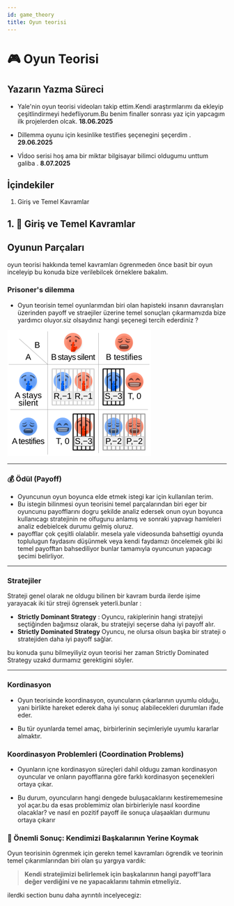 ```yaml
---
id: game_theory
title: Oyun teorisi
---
```



# 🎮 Oyun Teorisi 


## Yazarın Yazma Süreci 
- Yale'nin oyun teorisi videoları takip ettim.Kendi araştırmlarımı da ekleyip çeşitlindirmeyi hedefliyorum.Bu benim finaller sonrası yaz için yapcagım ilk projelerden olcak. 
**18.06.2025**

- Dillemma oyunu için kesinlike testifies şeçenegini şeçerdim .
**29.06.2025**

- Vİdoo serisi hoş ama bir miktar bilgisayar bilimci oldugumu unttum galiba .
**8.07.2025**


## İçindekiler

1. Giriş ve Temel Kavramlar




## 1. 🧩 Giriş ve Temel Kavramlar

## Oyunun Parçaları

oyun teorisi hakkında temel kavramları ögrenmeden önce basit bir oyun inceleyip bu konuda bize verilebilcek örneklere bakalım.

### Prisoner's dilemma

- Oyun teorisin temel oyunlarımdan biri olan hapisteki insanın davranışları üzerinden payoff ve straejiler üzerine temel sonuçları çıkarmamızda bize yardımcı oluyor.siz olsaydınız hangi şeçenegi tercih ederdiniz ?


![prisonenner görseli](Prisoners.png)

---

### 💰 Ödül (Payoff)

-  Oyuncunun oyun boyunca elde etmek istegi kar için kullanılan terim.
-  Bu istegin bilinmesi oyun teorisini temel parçalarından biri eger bir oyuncunu payofflarını dogru şekilde analiz edersek onun oyun boyunca kullanıcagı stratejinin ne olfugunu anlamış ve sonraki yapvagı hamleleri analiz edebielcek durumu gelmiş oluruz.
- payofflar çok çeşitli olalablir. mesela yale videosunda bahsettigi oyunda toplulugun faydasını düşünmek veya kendi faydamızı öncelemek gibi iki temel payofftan bahsediliyor bunlar tamamıyla oyuncunun yapacagı şecimi belirliyor.

---

### Stratejiler

Strateji genel olarak ne oldugu bilinen bir kavram burda ilerde işime yarayacak iki tür streji ögrensek yeterli.bunlar :

- **Strictly Dominant Strategy** : Oyuncu, rakiplerinin hangi stratejiyi seçtiğinden bağımsız olarak, bu stratejiyi seçerse daha iyi payoff alır.
- **Strictly Dominated Strategy** Oyuncu, ne olursa olsun başka bir strateji o stratejiden daha iyi payoff sağlar.

bu konuda şunu bilmeyiliyiz oyun teorisi her zaman Strictly Dominated Strategy uzakd durmamız gerektigini söyler.

--- 

### Kordinasyon

- Oyun teorisinde koordinasyon, oyuncuların çıkarlarının uyumlu olduğu, yani birlikte hareket ederek daha iyi sonuç alabilecekleri durumları ifade eder.

- Bu tür oyunlarda temel amaç, birbirlerinin seçimleriyle uyumlu kararlar almaktır.

### Koordinasyon Problemleri (Coordination Problems)

-   Oyunların içne kordinasyon süreçleri dahil oldugu zaman kordinasyon oyuncular ve onların payofflarına göre farklı kordinasyon şeçenekleri ortaya çıkar.
    
-   Bu durum, oyuncuların hangi dengede buluşacaklarını kestirememesine yol açar.bu da esas problemimiz olan birbirleriyle nasıl koordine olacaklar? ve nasıl en pozitif payoff ile sonuça ulaşaakları durmunu ortaya çıkarır 

### 🔑 Önemli Sonuç: Kendimizi Başkalarının Yerine Koymak

Oyun teorisinin ögrenmek için gerekn temel kavramları ögrendik ve teorinin  temel çıkarımlarından biri olan şu yargıya vardık:

> **Kendi stratejimizi belirlemek için başkalarının hangi payoff’lara değer verdiğini ve ne yapacaklarını tahmin etmeliyiz.**

ilerdki section bunu daha ayrıntılı incelyecegiz:





